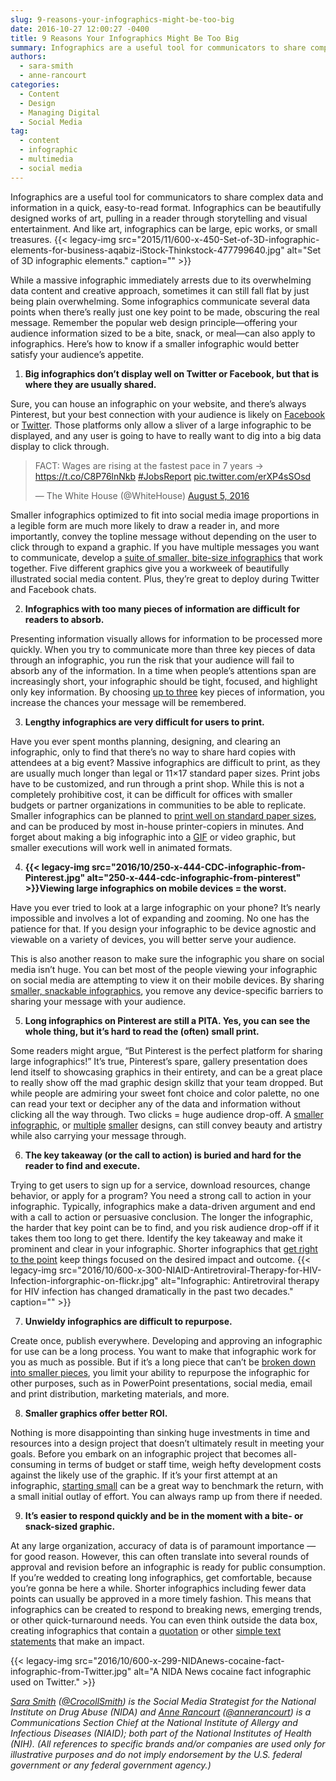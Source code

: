 ```yaml
---
slug: 9-reasons-your-infographics-might-be-too-big
date: 2016-10-27 12:00:27 -0400
title: 9 Reasons Your Infographics Might Be Too Big
summary: Infographics are a useful tool for communicators to share complex data and information in a quick, easy-to-read format. Infographics can be beautifully designed works of art, pulling in a reader through storytelling and visual entertainment. And like art, infographics can be large, epic works, or small treasures. While a massive infographic immediately arrests due to
authors:
  - sara-smith
  - anne-rancourt
categories:
  - Content
  - Design
  - Managing Digital
  - Social Media
tag:
  - content
  - infographic
  - multimedia
  - social media
---
```


Infographics are a useful tool for communicators to share complex data and information in a quick, easy-to-read format. Infographics can be beautifully designed works of art, pulling in a reader through storytelling and visual entertainment. And like art, infographics can be large, epic works, or small treasures. {{< legacy-img src="2015/11/600-x-450-Set-of-3D-infographic-elements-for-business-aqabiz-iStock-Thinkstock-477799640.jpg" alt="Set of 3D infographic elements." caption="" >}} 

While a massive infographic immediately arrests due to its overwhelming data content and creative approach, sometimes it can still fall flat by just being plain overwhelming. Some infographics communicate several data points when there’s really just one key point to be made, obscuring the real message. Remember the popular web design principle—offering your audience information sized to be a bite, snack, or meal—can also apply to infographics. Here’s how to know if a smaller infographic would better satisfy your audience’s appetite.

  1. **Big infographics don’t display well on Twitter or Facebook, but that is where they are usually shared.**

Sure, you can house an infographic on your website, and there’s always Pinterest, but your best connection with your audience is likely on [Facebook](https://www.facebook.com/ajplusenglish/photos/a.409210322553814.1073741828.407570359384477/502960276512151/) or [Twitter](https://twitter.com/WhiteHouse/status/761596821701529601). Those platforms only allow a sliver of a large infographic to be displayed, and any user is going to have to really want to dig into a big data display to click through.

<blockquote class="twitter-tweet" data-width="500">
  <p lang="en" dir="ltr">
    FACT: Wages are rising at the fastest pace in 7 years → <a href="https://t.co/C8P76lnNkb">https://t.co/C8P76lnNkb</a> <a href="https://twitter.com/hashtag/JobsReport?src=hash">#JobsReport</a> <a href="https://t.co/erXP4sSOsd">pic.twitter.com/erXP4sSOsd</a>
  </p>
  
  <p>
    &mdash; The White House (@WhiteHouse) <a href="https://twitter.com/WhiteHouse/status/761596821701529601">August 5, 2016</a>
  </p>
</blockquote>



Smaller infographics optimized to fit into social media image proportions in a legible form are much more likely to draw a reader in, and more importantly, convey the topline message without depending on the user to click through to expand a graphic. If you have multiple messages you want to communicate, develop a [suite of smaller, bite-size infographics](http://www.nhlbi.nih.gov/health/educational/hearttruth/materials/infographics.htm) that work together. Five different graphics give you a workweek of beautifully illustrated social media content. Plus, they’re great to deploy during Twitter and Facebook chats.

<ol start="2">
  <li>
    <b>Infographics with too many pieces of information are difficult for readers to absorb.</b>
  </li>
</ol>

Presenting information visually allows for information to be processed more quickly. When you try to communicate more than three key pieces of data through an infographic, you run the risk that your audience will fail to absorb any of the information. In a time when people’s attentions span are increasingly short, your infographic should be tight, focused, and highlight only key information. By choosing [up to three](https://www.flickr.com/photos/niaid/27423001115/) key pieces of information, you increase the chances your message will be remembered.

<ol start="3">
  <li>
    <b>Lengthy infographics are very difficult for users to print.</b>
  </li>
</ol>

Have you ever spent months planning, designing, and clearing an infographic, only to find that there’s no way to share hard copies with attendees at a big event? Massive infographics are difficult to print, as they are usually much longer than legal or 11&#215;17 standard paper sizes. Print jobs have to be customized, and run through a print shop. While this is not a completely prohibitive cost, it can be difficult for offices with smaller budgets or partner organizations in communities to be able to replicate. Smaller infographics can be planned to [print well on standard paper sizes](http://www.littletinypieces.co.uk/blog/2015/9/22/the-ultimate-guide-to-hashtags), and can be produced by most in-house printer-copiers in minutes. And forget about making a big infographic into a [GIF](https://twitter.com/WhiteHouse/status/761307597198790657) or video graphic, but smaller executions will work well in animated formats.

<ol start="4">
  <li>
    <b>{{< legacy-img src="2016/10/250-x-444-CDC-infographic-from-Pinterest.jpg" alt="250-x-444-cdc-infographic-from-pinterest" >}}Viewing large infographics on mobile devices = the worst.</b>
  </li>
</ol>

Have you ever tried to look at a large infographic on your phone? It’s nearly impossible and involves a lot of expanding and zooming. No one has the patience for that. If you design your infographic to be device agnostic and viewable on a variety of devices, you will better serve your audience.

This is also another reason to make sure the infographic you share on social media isn’t huge. You can bet most of the people viewing your infographic on social media are attempting to view it on their mobile devices. By sharing [smaller, snackable infographics](https://www.pinterest.com/pin/290763719662575323/), you remove any device-specific barriers to sharing your message with your audience.

<ol start="5">
  <li>
    <b> Long infographics on Pinterest are still a PITA. Yes, you can see the whole thing, but it’s hard to read the (often) small print.</b>
  </li>
</ol>

Some readers might argue, “But Pinterest is the perfect platform for sharing large infographics!” It’s true, Pinterest’s spare, gallery presentation does lend itself to showcasing graphics in their entirety, and can be a great place to really show off the mad graphic design skillz that your team dropped. But while people are admiring your sweet font choice and color palette, no one can read your text or decipher any of the data and information without clicking all the way through. Two clicks = huge audience drop-off. A [smaller infographic](https://www.pinterest.com/pin/290763719666678361/), or [multiple](https://www.flickr.com/photos/niaid/24820368494/) [smaller](https://www.flickr.com/photos/niaid/25332735282/in/photostream/) designs, can still convey beauty and artistry while also carrying your message through.

<ol start="6">
  <li>
    <b>The key takeaway (or the call to action) is buried and hard for the reader to find and execute.</b>
  </li>
</ol>

Trying to get users to sign up for a service, download resources, change behavior, or apply for a program? You need a strong call to action in your infographic. Typically, infographics make a data-driven argument and end with a call to action or persuasive conclusion. The longer the infographic, the harder that key point can be to find, and you risk audience drop-off if it takes them too long to get there. Identify the key takeaway and make it prominent and clear in your infographic. Shorter infographics that [get right to the point](https://www.flickr.com/photos/niaid/27423001115/) keep things focused on the desired impact and outcome. {{< legacy-img src="2016/10/600-x-300-NIAID-Antiretroviral-Therapy-for-HIV-Infection-inforgraphic-on-flickr.jpg" alt="Infographic: Antiretroviral therapy for HIV infection has changed dramatically in the past two decades." caption="" >}} 

<ol start="7">
  <li>
    <b>Unwieldy infographics are difficult to repurpose.</b>
  </li>
</ol>

Create once, publish everywhere. Developing and approving an infographic for use can be a long process. You want to make that infographic work for you as much as possible. But if it’s a long piece that can’t be [broken down into smaller pieces](https://nccih.nih.gov/news/multimedia/infographics/yoga), you limit your ability to repurpose the infographic for other purposes, such as in PowerPoint presentations, social media, email and print distribution, marketing materials, and more.

<ol start="8">
  <li>
    <b> Smaller graphics offer better ROI.</b>
  </li>
</ol>

Nothing is more disappointing than sinking huge investments in time and resources into a design project that doesn’t ultimately result in meeting your goals. Before you embark on an infographic project that becomes all-consuming in terms of budget or staff time, weigh hefty development costs against the likely use of the graphic. If it’s your first attempt at an infographic, [starting small](https://www.pinterest.com/pin/290763719664838893/) can be a great way to benchmark the return, with a small initial outlay of effort. You can always ramp up from there if needed.

<ol start="9">
  <li>
    <b> It’s easier to respond quickly and be in the moment with a bite- or snack-sized graphic.</b>
  </li>
</ol>

At any large organization, accuracy of data is of paramount importance &#8212; for good reason. However, this can often translate into several rounds of approval and revision before an infographic is ready for public consumption. If you’re wedded to creating long infographics, get comfortable, because you’re gonna be here a while. Shorter infographics including fewer data points can usually be approved in a more timely fashion. This means that infographics can be created to respond to breaking news, emerging trends, or other quick-turnaround needs. You can even think outside the data box, creating infographics that contain a [quotation](https://www.flickr.com/photos/niaid/26998500732/) or other [simple text statements](https://twitter.com/NIDAnews/status/738828941444689921) that make an impact.

{{< legacy-img src="2016/10/600-x-299-NIDAnews-cocaine-fact-infographic-from-Twitter.jpg" alt="A NIDA News cocaine fact infographic used on Twitter." >}}

 

[_Sara Smith_](https://www.linkedin.com/in/saramariecrocoll) _([@CrocollSmith](https://twitter.com/CrocollSmith)) is the Social Media Strategist for the National Institute on Drug Abuse (NIDA) and_ [_Anne Rancourt_](https://www.linkedin.com/in/annerancourt) _([@annerancourt](https://twitter.com/AnneRancourt)) is a Communications Section Chief at the National Institute of Allergy and Infectious Diseases (NIAID); both part of the National Institutes of Health (NIH)._
_(All references to specific brands and/or companies are used only for illustrative purposes and do not imply endorsement by the U.S. federal government or any federal government agency.)_